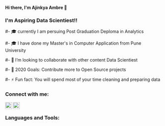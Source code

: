 #### Hi there, I'm Ajinkya Ambre 👋

### I'm Aspiring Data Scientiest!!

#- 🎓 currently I am persuing Post Graduation Deploma in Analytics 

#- 🎓 I have done my Master's in Computer Application from Pune University 

#- 👯 I’m looking to collaborate with other content Data Scientiest

#- 🎯 2020 Goals: Contribute more to Open Source projects

#- ⚡ Fun fact: You will spend most of your time cleaning and preparing data


### Connect with me:


[<img align="left" alt="www.linkedin.com/in/ajinkya-ambre-67611319b" width="22px" src="https://cdn.jsdelivr.net/npm/simple-icons@v3/icons/linkedin.svg" />][linkedin]
[<img align="left" alt="codeSTACKr | Instagram" width="22px" src="https://cdn.jsdelivr.net/npm/simple-icons@v3/icons/instagram.svg" />][instagram]

<br />

### Languages and Tools:


[instagram]: https://www.instagram.com/_ajinkya777_/
[linkedin]: https://www.linkedin.com/in/ajinkya-ambre-67611319b/

